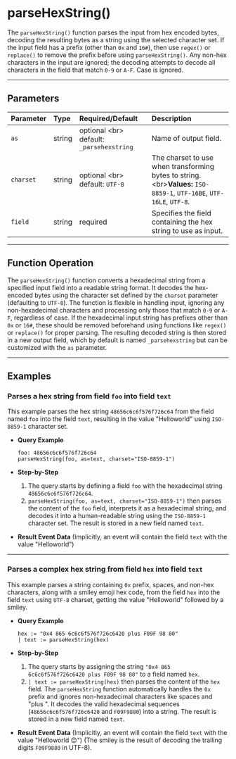 # parseHexString()

The `parseHexString()` function parses the input from hex encoded bytes, decoding the resulting bytes as a string using the selected character set. If the input field has a prefix (other than `0x` and `16#`), then use `regex()` or `replace()` to remove the prefix before using `parseHexString()`. Any non-hex characters in the input are ignored; the decoding attempts to decode all characters in the field that match `0-9` or `A-F`. Case is ignored.

***

## Parameters

| Parameter | Type | Required/Default | Description |
| :--- | :--- | :--- | :--- |
| `as` | string | optional \<br\> default: `_parsehexstring` | Name of output field. |
| `charset` | string | optional \<br\> default: `UTF-8` | The charset to use when transforming bytes to string. \<br\>**Values:** `ISO-8859-1`, `UTF-16BE`, `UTF-16LE`, `UTF-8`. |
| `field` | string | required | Specifies the field containing the hex string to use as input. |

***

## Function Operation

The `parseHexString()` function converts a hexadecimal string from a specified input field into a readable string format. It decodes the hex-encoded bytes using the character set defined by the `charset` parameter (defaulting to `UTF-8`). The function is flexible in handling input, ignoring any non-hexadecimal characters and processing only those that match `0-9` or `A-F`, regardless of case. If the hexadecimal input string has prefixes other than `0x` or `16#`, these should be removed beforehand using functions like `regex()` or `replace()` for proper parsing. The resulting decoded string is then stored in a new output field, which by default is named `_parsehexstring` but can be customized with the `as` parameter.

***

## Examples

### Parses a hex string from field `foo` into field `text`

This example parses the hex string `48656c6c6f576f726c64` from the field named `foo` into the field `text`, resulting in the value "Helloworld" using `ISO-8859-1` character set.

  * **Query Example**

    ```
    foo: 48656c6c6f576f726c64
    parseHexString(foo, as=text, charset="ISO-8859-1")
    ```

  * **Step-by-Step**

    1.  The query starts by defining a field `foo` with the hexadecimal string `48656c6c6f576f726c64`.
    2.  `parseHexString(foo, as=text, charset="ISO-8859-1")` then parses the content of the `foo` field, interprets it as a hexadecimal string, and decodes it into a human-readable string using the `ISO-8859-1` character set. The result is stored in a new field named `text`.

  * **Result Event Data**
    (Implicitly, an event will contain the field `text` with the value "Helloworld")

---

### Parses a complex hex string from field `hex` into field `text`

This example parses a string containing `0x` prefix, spaces, and non-hex characters, along with a smiley emoji hex code, from the field `hex` into the field `text` using `UTF-8` charset, getting the value "Helloworld" followed by a smiley.

  * **Query Example**

    ```
    hex := "0x4 865 6c6c6f576f726c6420 plus F09F 98 80"
    | text := parseHexString(hex)
    ```

  * **Step-by-Step**

    1.  The query starts by assigning the string `"0x4 865 6c6c6f576f726c6420 plus F09F 98 80"` to a field named `hex`.
    2.  `| text := parseHexString(hex)` then parses the content of the `hex` field. The `parseHexString` function automatically handles the `0x` prefix and ignores non-hexadecimal characters like spaces and "plus ". It decodes the valid hexadecimal sequences (`48656c6c6f576f726c6420` and `F09F9880`) into a string. The result is stored in a new field named `text`.

  * **Result Event Data**
    (Implicitly, an event will contain the field `text` with the value "Helloworld 😊")
    (The smiley is the result of decoding the trailing digits `F09F9880` in UTF-8).